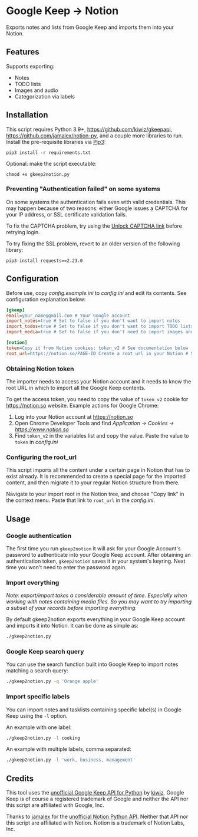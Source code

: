 # Google Keep -> Notion

Exports notes and lists from Google Keep and imports them into your Notion.

## Features

Supports exporting:

- Notes
- TODO lists
- Images and audio
- Categorization via labels

## Installation

This script requires Python 3.9+, https://github.com/kiwiz/gkeepapi, https://github.com/jamalex/notion-py, and a couple more libraries to run. Install the pre-requisite libraries via [Pip3](https://pypi.org/project/pip/):

```
pip3 install -r requirements.txt
```

Optional: make the script executable:

```
chmod +x gkeep2notion.py
```

### Preventing "Authentication failed" on some systems

On some systems the authentication fails even with valid credentials. This may happen because of two reasons: either Google issues a CAPTCHA for your IP address, or SSL certificate validation fails.

To fix the CAPTCHA problem, try using the [Unlock CAPTCHA link](https://accounts.google.com/DisplayUnlockCaptcha) before retrying login.

To try fixing the SSL problem, revert to an older version of the following library:

```
pip3 install requests==2.23.0
```

## Configuration

Before use, copy _config.example.ini_ to _config.ini_ and edit its contents. See configuration explanation below:

```ini
[gkeep]
email=your_name@gmail.com # Your Google account
import_notes=true # Set to false if you don't want to import notes
import_todos=true # Set to false if you don't want to import TODO lists
import_media=true # Set to false if you don't need to import images and audio

[notion]
token=Copy it from Notion cookies: token_v2 # See documentation below
root_url=https://notion.so/PAGE-ID Create a root url in your Notion # See documentation below
```

### Obtaining Notion token

The importer needs to access your Notion account and it needs to know the root URL in which to import all the Google Keep contents.

To get the access token, you need to copy the value of `token_v2` cookie for https://notion.so website. Example actions for Google Chrome:

1. Log into your Notion account at https://notion.so
1. Open Chrome Developer Tools and find _Application -> Cookies -> https://www.notion.so_
1. Find `token_v2` in the variables list and copy the value. Paste the value to `token` in _config.ini_

### Configuring the root_url

This script imports all the content under a certain page in Notion that has to exist already. It is recommended to create a special page for the imported content, and then migrate it to your regular Notion structure from there.

Navigate to your import root in the Notion tree, and choose "Copy link" in the context menu. Paste that link to `root_url` in the _config.ini_.

## Usage

### Google authentication

The first time you run `gkeep2notion` it will ask for your Google Account's password to authenticate into your Google Keep account. After obtaining an authentication token, `gkeep2notion` saves it in your system's keyring. Next time you won't need to enter the password again.

### Import everything

_Note: export/import takes a considerable amount of time. Especially when working with notes containing media files. So you may want to try importing a subset of your records before importing everything._

By default gkeep2notion exports everything in your Google Keep account and imports it into Notion. It can be done as simple as:

```bash
./gkeep2notion.py
```

### Google Keep search query

You can use the search function built into Google Keep to import notes matching a search query:

```bash
./gkeep2notion.py -q 'Orange apple'
```

### Import specific labels

You can import notes and tasklists containing specific label(s) in Google Keep using the `-l` option.

An example with one label:

```bash
./gkeep2notion.py -l cooking
```

An example with multiple labels, comma separated:

```bash
./gkeep2notion.py -l 'work, business, management'
```

## Credits

This tool uses the [unofficial Google Keep API for Python](https://github.com/kiwiz/gkeepapi) by [kiwiz](https://github.com/kiwiz). Google Keep is of course a registered trademark of Google and neither the API nor this script are affiliated with Google, Inc.

Thanks to [jamalex](https://github.com/jamalex) for the [unofficial Notion Python API](https://github.com/jamalex/notion-py). Neither that API nor this script are affiliated with Notion. Notion is a trademark of Notion Labs, Inc.
